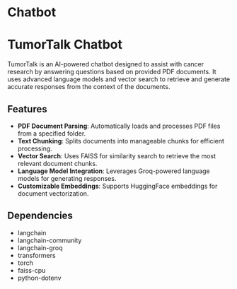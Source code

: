 # Chatbot
# TumorTalk Chatbot

TumorTalk is an AI-powered chatbot designed to assist with cancer research by answering questions based on provided PDF documents. It uses advanced language models and vector search to retrieve and generate accurate responses from the context of the documents.

## Features
- **PDF Document Parsing**: Automatically loads and processes PDF files from a specified folder.
- **Text Chunking**: Splits documents into manageable chunks for efficient processing.
- **Vector Search**: Uses FAISS for similarity search to retrieve the most relevant document chunks.
- **Language Model Integration**: Leverages Groq-powered language models for generating responses.
- **Customizable Embeddings**: Supports HuggingFace embeddings for document vectorization.

## Dependencies
- langchain
- langchain-community
- langchain-groq
- transformers
- torch
- faiss-cpu
- python-dotenv

